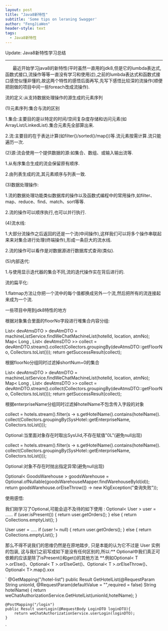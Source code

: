 ```yaml
---
layout: post
title: "Java8新特性"
subtitle: 'Some tips on leraning Swagger'
author: "FengJiaWen"
header-style: text
tags:
  - Java8新特性
---
```


Update: Java8新特性学习总结

---

<p>&nbsp;&nbsp;&nbsp;&nbsp;&nbsp;&nbsp;最近开始学习java8的新特性(平时虽然一直用的jdk8,但是它的lumbda表达式,函数式接口,流操作等等一直没有学习和使用过),之前的lumbda表达式和函数式接口感觉似懂非懂的,故这两个特性的感悟后面再写,先写下感悟比较深的流操作(顺便把刚做的项目中间一些foreach改成流操作).</p>
<p>流的定义:从支持数据处理操作的源生成的元素序列</p>
<p>(1)元素序列:集合与流的区别
   <p>1.集合:主要目的是以特定的时间/空间复杂度存储和访问元素(如ArrayList/LinkedList).集合元素先全部算出来.
   <p>2.流:主要目的在于表达计算(如filter()/sorted()/map())等.流元素按需计算.流只能遍历一次.
<p>(2)源:流会使用一个提供数据的源:如集合、数组、或输入输出流等.
   <p>1.从有序集合生成的流会保留原有顺序.
   <p>2.由列表生成的流,其元素顺序与列表一致.</p>
<p>(3)数据处理操作:
   <p>1.流的数据处理功能类似数据库的操作以及函数式编程中的常用操作,如filter、map、reduce、find、match、sort等等.
   <p>2.流的操作可以顺序执行,也可以并行执行.</p>
<p>(4)流水线:
   <p>1.大部分流操作之后返回的还是一个流(中间操作),这样我们可以将多个操作串联起来来对集合进行处理(终端操作),形成一条巨大的流水线.
   <p>2.流的操作可以看作是对数据源进行数据库式查询(类似).</p>
<p>(5)内部迭代:
   <p>1.与使用显示迭代器的集合不同,流的迭代操作实在背后进行的.</p>
<p>流的扁平化:
    <p>1.flatmap方法让你把一个流中的每个值都换成另外一个流,然后把所有的流连接起来成为一个流.</p>

</p>一些项目中用到jdk8特性的地方</p>

<p>根据对象集合里面的floorNo字段进行堆集合内容分组:</p>
<p>        List< devAtmsDTO > devAtmDTO = machineListService.findWeChatMachineList(hotelId, location, atmNo);
        Map< Long , List< devAtmsDTO >> collect = devAtmDTO.stream().collect(Collectors.groupingBy(devAtmsDTO::getFloorNo, Collectors.toList()));
        return getSuccessResult(collect);</p>

<p>根据floorNo分组同时过滤掉shortNum=0的集合</p>
<p>        List< devAtmsDTO > devAtmDTO = machineListService.findWeChatMachineList(hotelId, location, atmNo);
        Map< Long , List< devAtmsDTO >> collect = devAtmDTO.stream().collect(Collectors.groupingBy(devAtmsDTO::getFloorNo, Collectors.toList()));
        return getSuccessResult(collect);</p>

<p>根据enterpriseName分组同时过滤掉hotelName不包含传入字段的对象</p>
<p>                    collect = hotels.stream().filter(s -> s.getHotelName().contains(hotelName)).
                            collect(Collectors.groupingBy(SysHotel::getEnterpriseName, Collectors.toList()));</p> 

<p>Optional:当里面对象存在时取出SysUid,不存在赋值"0L"(避免null出现)</p>
<p>                    collect = hotels.stream().filter(s -> s.getHotelName().contains(hotelName)).
                            collect(Collectors.groupingBy(SysHotel::getEnterpriseName, Collectors.toList()));</p> 

<p>Optional:对象不存在时抛出指定异常(避免null出现)</p>
<p>        Optional< GoodsWarehouse > goodsWarehouse = Optional.ofNullable(goodsWarehouseMapper.findWarehouseById(id));
        return goodsWarehouse.orElseThrow(() -> new KlgException("查询失败"));</p> 

<p>使用感悟:</p>
<p>我们刚学习了Optional,可能会迫不及待的如下使用 :
Optional< User > user = ……
if (user.isPresent()) {
return user.getOrders();
} else {
return Collections.emptyList();
}

User user = …..
if (user != null) {
return user.getOrders();
} else {
return Collections.emptyList();
}</p>
<p>那么不得不说我们的思维仍然是在原地踏步, 只是本能的认为它不过是 User 实例的包装, 这与我们之前写成如下是没有任何区别的,所以:** Optional中我们真正可依赖的应该是除了isPresent()和get()的其他方法 **.例如Optional< T >.orElse()、Optional< T >.orElseGet()、Optional< T >.orElseThrow()、Optional< T>.map().xxx</p>   

`
    @GetMapping("/hotel-list")
    public Result GetHotelList(@RequestParam String unionId,
                               @RequestParam(defaultValue = "",required = false) String hotelName) {
       return weChatAuthorizationService.GetHotelList(unionId,hotelName);
    }

    @PostMapping("/login")
    public Result userLogin(@RequestBody LoginDTO loginDTO){
        return weChatAuthorizationService.userLogin(loginDTO);
    }
`